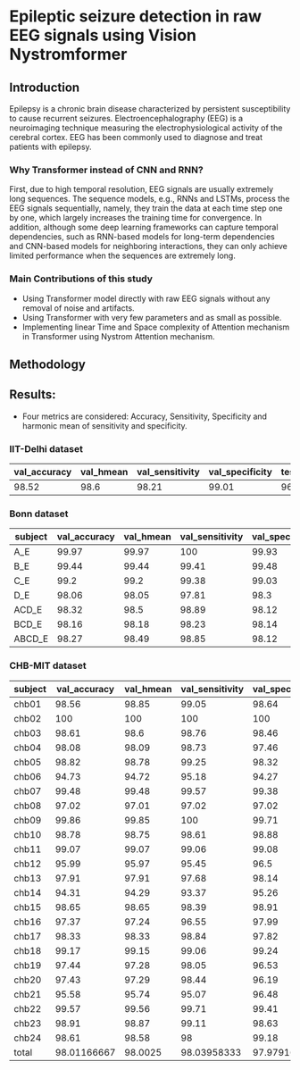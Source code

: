 # Epileptic seizure detection in raw EEG signals using Vision Nystromformer

<h2>Introduction</h2>

Epilepsy is a chronic brain disease characterized by persistent susceptibility to cause recurrent seizures. Electroencephalography (EEG) is a neuroimaging technique measuring the electrophysiological activity of the cerebral cortex. EEG has been commonly used to diagnose and treat patients with epilepsy.

<h3>Why Transformer instead of CNN and RNN?</h3>
First, due to high temporal resolution, EEG signals are usually extremely long sequences. The sequence models, e.g., RNNs and LSTMs, process the EEG signals sequentially, namely, they train the data at each time step one by one, which largely increases the training time for convergence. In addition, although some deep learning frameworks can capture temporal dependencies, such as RNN-based models for long-term dependencies and CNN-based models for neighboring interactions, they can only achieve limited performance when the sequences are extremely long.

<h3>Main Contributions of this study</h3>

- Using Transformer model directly with raw EEG signals without any removal of noise and artifacts.
- Using Transformer with very few parameters and as small as possible.
- Implementing linear Time and Space complexity of Attention mechanism in Transformer using Nystrom Attention mechanism.

<h2>Methodology</h2>

<h2>Results:</h2>

- Four metrics are considered: Accuracy, Sensitivity, Specificity and harmonic mean of sensitivity and specificity.

<h3>IIT-Delhi dataset</h3>

|val_accuracy|val_hmean|val_sensitivity|val_specificity|test_accuracy|test_hmean|test_sensitivity|test_specificity|
|------------|---------|---------------|---------------|-------------|----------|----------------|----------------|
|98.52       |98.6     |98.21          |99.01          |96.77        |96.95     |96.02           |97.98           |

<h3>Bonn dataset</h3>
  
|subject|val_accuracy|val_hmean|val_sensitivity|val_specificity|test_accuracy|test_hmean|test_sensitivity|test_specificity|
|-------|------------|---------|---------------|---------------|-------------|----------|----------------|----------------|
|A_E    |99.97       |99.97    |100            |99.93          |99.63        |99.62     |99.56           |99.69           |
|B_E    |99.44       |99.44    |99.41          |99.48          |99           |98.99     |98.56           |99.44           |
|C_E    |99.2        |99.2     |99.38          |99.03          |98.47        |98.46     |98.31           |98.62           |
|D_E    |98.06       |98.05    |97.81          |98.3           |97.53        |97.51     |97              |98.06           |
|ACD_E  |98.32       |98.5     |98.89          |98.12          |98.16        |98.18     |98.25           |98.12           |
|BCD_E  |98.16       |98.18    |98.23          |98.14          |97.62        |97        |95.88           |98.21           |
|ABCD_E |98.27       |98.49    |98.85          |98.12          |98.11        |97.51     |96.56           |98.5            |

<h3>CHB-MIT dataset</h3>

|subject|val_accuracy|val_hmean|val_sensitivity|val_specificity|test_accuracy|test_hmean|test_sensitivity|test_specificity|
|-------|------------|---------|---------------|---------------|-------------|----------|----------------|----------------|
|chb01  |98.56       |98.85    |99.05          |98.64          |97.33        |97.3      |97.17           |97.46           |
|chb02  |100         |100      |100            |100            |100          |100       |100             |100             |
|chb03  |98.61       |98.6     |98.76          |98.46          |97.76        |97.73     |98.07           |97.45           |
|chb04  |98.08       |98.09    |98.73          |97.46          |96.58        |96.54     |97.69           |95.5            |
|chb05  |98.82       |98.78    |99.25          |98.32          |96.98        |96.97     |96.68           |97.36           |
|chb06  |94.73       |94.72    |95.18          |94.27          |91.52        |91.84     |92.81           |91.01           |
|chb07  |99.48       |99.48    |99.57          |99.38          |98.51        |98.49     |98.31           |98.69           |
|chb08  |97.02       |97.01    |97.02          |97.02          |94.75        |94.39     |97.39           |92              |
|chb09  |99.86       |99.85    |100            |99.71          |99.74        |99.73     |99.91           |99.55           |
|chb10  |98.78       |98.75    |98.61          |98.88          |97.99        |97.98     |97.6            |98.38           |
|chb11  |99.07       |99.07    |99.06          |99.08          |98.18        |98.16     |98.11           |98.26           |
|chb12  |95.99       |95.97    |95.45          |96.5           |95.71        |95.62     |95.17           |96.08           |
|chb13  |97.91       |97.91    |97.68          |98.14          |96.15        |96.08     |97.56           |94.71           |
|chb14  |94.31       |94.29    |93.37          |95.26          |91.66        |91.38     |94.66           |88.45           |
|chb15  |98.65       |98.65    |98.39          |98.91          |98.36        |98.35     |98.07           |98.64           |
|chb16  |97.37       |97.24    |96.55          |97.99          |96.75        |96.68     |96.01           |97.46           |
|chb17  |98.33       |98.33    |98.84          |97.82          |97.75        |97.68     |98.29           |97.1            |
|chb18  |99.17       |99.15    |99.06          |99.24          |98.81        |98.73     |98.58           |98.89           |
|chb19  |97.44       |97.28    |98.05          |96.53          |94.56        |94.27     |97.67           |91.52           |
|chb20  |97.43       |97.29    |98.44          |96.19          |95.63        |95.95     |97.7            |94.3            |
|chb21  |95.58       |95.74    |95.07          |96.48          |93.63        |93.56     |95.6            |91.81           |
|chb22  |99.57       |99.56    |99.71          |99.41          |99.36        |99.32     |99.63           |99.02           |
|chb23  |98.91       |98.87    |99.11          |98.63          |97.82        |97.89     |98              |97.82           |
|chb24  |98.61       |98.58    |98             |99.18          |97.25        |97.33     |98.34           |96.39           |
|total  |98.01166667 |98.0025  |98.03958333    |97.97916667    |96.7825      |96.74875  |97.45916667     |96.16041667     |
